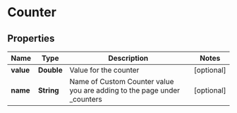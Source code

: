 

# Counter


## Properties

| Name | Type | Description | Notes |
|------------ | ------------- | ------------- | -------------|
|**value** | **Double** | Value for the counter |  [optional] |
|**name** | **String** | Name of Custom Counter value you are adding to the page under _counters |  [optional] |



